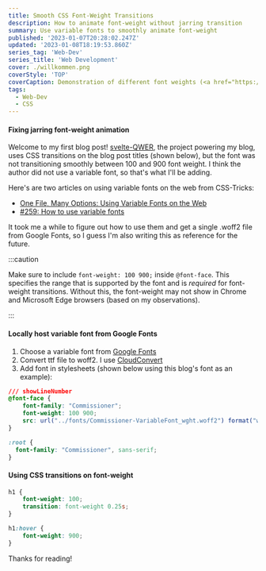 ```yaml
---
title: Smooth CSS Font-Weight Transitions
description: How to animate font-weight without jarring transition
summary: Use variable fonts to smoothly animate font-weight
published: '2023-01-07T20:28:02.247Z'
updated: '2023-01-08T18:19:53.860Z'
series_tag: 'Web-Dev'
series_title: 'Web Development'
cover: ./willkommen.png
coverStyle: 'TOP'
coverCaption: Demonstration of different font weights (<a href="https://fonts.google.com/specimen/Commissioner">download font</a>)
tags:
  - Web-Dev
  - CSS
---
```


#### Fixing jarring font-weight animation

Welcome to my first blog post! [svelte-QWER](https://github.com/kwchang0831/svelte-QWER), the project powering my blog, uses CSS transitions on the blog post titles (shown below), but the font was not transitioning smoothly between 100 and 900 font weight. I think the author did not use a variable font, so that's what I'll be adding.

Here's are two articles on using variable fonts on the web from CSS-Tricks:

- [One File, Many Options: Using Variable Fonts on the Web](https://css-tricks.com/one-file-many-options-using-variable-fonts-web/)
- [#259: How to use variable fonts](https://css-tricks.com/newsletter/259-how-to-use-variable-fonts/)

It took me a while to figure out how to use them and get a single .woff2 file from Google Fonts, so I guess I'm also writing this as reference for the future.

:::caution

Make sure to include `font-weight: 100 900;` inside `@font-face`. This specifies the range that is supported by the font and is _required_ for font-weight transitions. Without this, the font-weight may not show in Chrome and Microsoft Edge browsers (based on my observations).

:::

#### Locally host variable font from Google Fonts

1. Choose a variable font from [Google Fonts](https://fonts.google.com/?vfonly=true)
2. Convert ttf file to woff2. I use [CloudConvert](https://cloudconvert.com/ttf-to-woff2)
3. Add font in stylesheets (shown below using this blog's font as an example):

```css
/// showLineNumber
@font-face {
    font-family: "Commissioner";
    font-weight: 100 900;
    src: url("../fonts/Commissioner-VariableFont_wght.woff2") format("woff2-variations");
}

:root {
  font-family: "Commissioner", sans-serif;
}
```

#### Using CSS transitions on font-weight

```css
h1 {
    font-weight: 100;
    transition: font-weight 0.25s;
}

h1:hover {
    font-weight: 900;
}
```

Thanks for reading!
